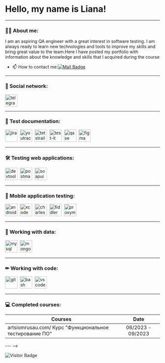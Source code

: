 # Hello, my name is Liana!

---

### 👨‍💻 About me:

I am an aspiring QA engineer with a great interest in software testing. I am always ready to learn new technologies and tools to improve my skills and bring great value to the team.Here I have posted my portfolio with information about the knowledge and skills that I acquired during the course

- 📫 How to contact me:[![Mail Badge](https://img.shields.io/badge/-Gmail-red?style=flat&logo=Gmail&logoColor=white)](mailto:z.liana1999@mail.ru)

---

### 🤝 Social network:

<div id="badges">
<a href="https://t.me/lian0509" target="_blank">
<img src="https://cdn-icons-png.flaticon.com/512/2111/2111646.png" width="40" height="40" alt="telegram" />
</a>
</div>

---

### 📁 Test documentation:

<div>
<img src="https://cdn.jsdelivr.net/gh/devicons/devicon/icons/jira/jira-original.svg" title="jira" alt="jira" width="40" height="40"/>&nbsp
<img src="https://upload.wikimedia.org/wikipedia/commons/thumb/8/8d/YouTrack_Icon.svg/1024px-YouTrack_Icon.svg.png?20200803082248" title="youtrack" alt="youtrack" width="40" height="40"/>&nbsp
<img src="https://codahosted.io/packs/21236/unversioned/assets/LOGO/ba1091c59bab89cd2fd0f289622731fe16113d7b00905abe64759c313a4b73b76c1b0426076ed76cb74752234c734131df46992d5b8b48fc13e264240e4f7119f736cfeb64df36ded54b5cbf6198b9cadedf18dd0cac5c7dbcd16e6336c29363cd1292ba" title="testrail" alt="tetstrail" width="40" height="40"/>&nbsp
<img src="https://docs.testit.software/images/testit_logo_icon.png" title="test-it" alt="test-it" width="40" height="40"/>&nbsp
<img src="https://luna1.co/eb0187.png" title="qase" alt="qase" width="40" height="40"/>&nbsp
<img src="https://cdn.jsdelivr.net/gh/devicons/devicon/icons/figma/figma-original.svg" title="figma" alt="figma" width="40" height="40"/>&nbsp
</div>

---

### 🛠 Testing web applications:

<div>
<img src="https://d33wubrfki0l68.cloudfront.net/38b5c953a4667366685d55db55d057c86db1fc54/a0fdc/static/acae6b24d940347661ca901ea07f47c1/chrome-dev-logo-icon.png" title="devtools" alt="devtools" width="40" height="40"/>&nbsp
<img src="https://img.uxwing.com/wp-content/themes/uxwing/download/brands-social-media/postman-icon.svg" title="postman" alt="postman" width="40" height="40"/>&nbsp
<img src="https://static0.smartbear.co/smartbearbrand/media/images/home/soapui-icon.svg" title="soapui" alt="soapui" width="40" height="40"/>&nbsp
</div>

---

### 📱 Mobile application testing:

<div>
<img src="https://cdn.jsdelivr.net/gh/devicons/devicon/icons/androidstudio/androidstudio-original.svg" title="android-studio" alt="android-studio" width="40" height="40"/>&nbsp
<img src="https://cdn.jsdelivr.net/gh/devicons/devicon/icons/xcode/xcode-original.svg" title="xcode" alt="xcode" width="40" height="40"/>&nbsp
<img src="https://cdn.icon-icons.com/icons2/3053/PNG/512/charles_proxy_macos_bigsur_icon_190302.png" title="charles-proxy" alt="charles-proxy" width="40" height="40"/>&nbsp
<img src="https://www.megaleechers.com/storage/Fiddler-Everywhere-Icon.png" title="fiddler" alt="fiddler" width="40" height="40"/>&nbsp
<img src="https://pbs.twimg.com/profile_images/1589614420766126080/slAIVDtr_400x400.jpg" title="proxyman" alt="proxyman" width="40" height="40"/>&nbsp
</div>


---

### 💾 Working with data:

<div>
<img src="https://cdn.jsdelivr.net/gh/devicons/devicon/icons/mysql/mysql-original.svg" title="mysql" alt="mysql" width="40" height="40"/>&nbsp
<img src="https://cdn.jsdelivr.net/gh/devicons/devicon/icons/mongodb/mongodb-original.svg" title="mongodb" alt="mongodb" width="40" height="40"/>&nbsp
</div>

---

### ✏ Working with code:

<div>
<img src="https://cdn.jsdelivr.net/gh/devicons/devicon/icons/git/git-original.svg" title="git" alt="git" width="40" height="40"/>&nbsp
<img src="https://upload.wikimedia.org/wikipedia/commons/thumb/4/4b/Bash_Logo_Colored.svg/1024px-Bash_Logo_Colored.svg.png?20180723054350" title="bash" alt="bash" width="40" height="40"/>&nbsp
<img
-Gmail-red?style=flat&logo=Gmail&logoColor=white..
img.shields.io
src="https://cdn.jsdelivr.net/gh/devicons/devicon/icons/vscode/vscode-original.svg" title="vscode" alt="vscode" width="40" height="40"/>&nbsp

</div>

---
 ### 💻 Completed courses:

| Courses                                                         | Date              |
| ----------------------------------------------------------------| :---------------: |
| artsiomrusau.com/ Курс "Функциональное тестирование ПО"         | 06/2023 - 09/2023 |

--- -->

![Visitor Badge](https://visitor-badge.laobi.icu/badge?page_id=LianaZiyatdinova)

